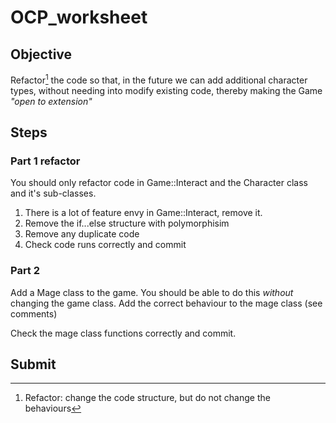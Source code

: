 # OCP_worksheet

## Objective

Refactor[^1] the code so that, in the future we can add additional character types, without needing into modify existing code, thereby making the Game *"open to extension"*

## Steps

### Part 1 refactor

You should only refactor code in Game::Interact and the Character class and it's sub-classes.

1. There is a lot of feature envy in Game::Interact, remove it.
2. Remove the if...else structure with polymorphisim
3. Remove any duplicate code
4. Check code runs correctly and commit

### Part 2 

Add a Mage class to the game. You should be able to do this *without* changing the game class.
Add the correct behaviour to the mage class (see comments)

Check the mage class functions correctly and commit.

## Submit


[^1]: Refactor: change the code structure, but do not change the behaviours
